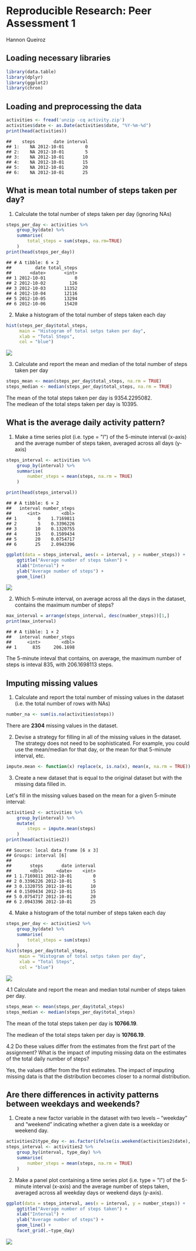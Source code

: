 # Reproducible Research: Peer Assessment 1
Hannon Queiroz  
## Loading necessary libraries

```r
library(data.table)
library(dplyr)
library(ggplot2)
library(chron)
```


## Loading and preprocessing the data

```r
activities <- fread('unzip -cq activity.zip')
activities$date <- as.Date(activities$date, "%Y-%m-%d")
print(head(activities))
```

```
##    steps       date interval
## 1:    NA 2012-10-01        0
## 2:    NA 2012-10-01        5
## 3:    NA 2012-10-01       10
## 4:    NA 2012-10-01       15
## 5:    NA 2012-10-01       20
## 6:    NA 2012-10-01       25
```

## What is mean total number of steps taken per day?
1. Calculate the total number of steps taken per day (ignoring NAs)

```r
steps_per_day <- activities %>%
    group_by(date) %>%
    summarise(
        total_steps = sum(steps, na.rm=TRUE)    
    )
print(head(steps_per_day))
```

```
## # A tibble: 6 × 2
##         date total_steps
##       <date>       <int>
## 1 2012-10-01           0
## 2 2012-10-02         126
## 3 2012-10-03       11352
## 4 2012-10-04       12116
## 5 2012-10-05       13294
## 6 2012-10-06       15420
```

2. Make a histogram of the total number of steps taken each day

```r
hist(steps_per_day$total_steps,
     main = "Histogram of total setps taken per day",
     xlab = "Total Steps",
     col = "blue")
```

![](PA1_template_files/figure-html/unnamed-chunk-4-1.png)<!-- -->

3. Calculate and report the mean and median of the total number of steps taken per day

```r
steps_mean <- mean(steps_per_day$total_steps, na.rm = TRUE)
steps_median <- median(steps_per_day$total_steps, na.rm = TRUE)
```
The mean of the total steps taken per day is 9354.2295082.  
The mediean of the total steps taken per day is 10395.  


## What is the average daily activity pattern?
1. Make a time series plot (i.e. type = "l") of the 5-minute interval (x-axis) and the average number of steps taken, averaged across all days (y-axis)

```r
steps_interval <- activities %>%
    group_by(interval) %>%
    summarise(
        number_steps = mean(steps, na.rm = TRUE)
    )

print(head(steps_interval))
```

```
## # A tibble: 6 × 2
##   interval number_steps
##      <int>        <dbl>
## 1        0    1.7169811
## 2        5    0.3396226
## 3       10    0.1320755
## 4       15    0.1509434
## 5       20    0.0754717
## 6       25    2.0943396
```

```r
ggplot(data = steps_interval, aes(x = interval, y = number_steps)) + 
    ggtitle("Average number of steps taken") +
    xlab("Interval") +
    ylab("Average number of steps") +
    geom_line()
```

![](PA1_template_files/figure-html/unnamed-chunk-6-1.png)<!-- -->


2. Which 5-minute interval, on average across all the days in the dataset, contains the maximum number of steps?

```r
max_interval = arrange(steps_interval, desc(number_steps))[1,]
print(max_interval)
```

```
## # A tibble: 1 × 2
##   interval number_steps
##      <int>        <dbl>
## 1      835     206.1698
```

The 5-minute inteval that contains, on average, the maximum number of steps is inteval 835, with 206.1698113 steps.


## Imputing missing values
1. Calculate and report the total number of missing values in the dataset (i.e. the total number of rows with NAs)

```r
number_na <- sum(is.na(activities$steps))
```
There are **2304** missing values in the dataset.

2. Devise a strategy for filling in all of the missing values in the dataset. The strategy does not need to be sophisticated. For example, you could use the mean/median for that day, or the mean for that 5-minute interval, etc.

```r
impute.mean <- function(x) replace(x, is.na(x), mean(x, na.rm = TRUE))
```

3. Create a new dataset that is equal to the original dataset but with the missing data filled in.  

Let's fill in the missing values based on the mean for a given 5-minute interval:

```r
activities2 <- activities %>%
    group_by(interval) %>%
    mutate(
        steps = impute.mean(steps)
    )
print(head(activities2))
```

```
## Source: local data frame [6 x 3]
## Groups: interval [6]
## 
##       steps       date interval
##       <dbl>     <date>    <int>
## 1 1.7169811 2012-10-01        0
## 2 0.3396226 2012-10-01        5
## 3 0.1320755 2012-10-01       10
## 4 0.1509434 2012-10-01       15
## 5 0.0754717 2012-10-01       20
## 6 2.0943396 2012-10-01       25
```

4. Make a histogram of the total number of steps taken each day  

```r
steps_per_day <- activities2 %>%
    group_by(date) %>%
    summarise(
        total_steps = sum(steps)    
    )
hist(steps_per_day$total_steps,
     main = "Histogram of total setps taken per day",
     xlab = "Total Steps",
     col = "blue")
```

![](PA1_template_files/figure-html/unnamed-chunk-11-1.png)<!-- -->

4.1 Calculate and report the mean and median total number of steps taken per day.

```r
steps_mean <- mean(steps_per_day$total_steps)
steps_median <- median(steps_per_day$total_steps)
```
The mean of the total steps taken per day is **10766.19**.

The mediean of the total steps taken per day is **10766.19**.

4.2 Do these values differ from the estimates from the first part of the assignment? What is the impact of imputing missing data on the estimates of the total daily number of steps?

Yes, the values differ from the first estimates. The impact of imputing missing data is that the distribution becomes closer to a normal distribution.

## Are there differences in activity patterns between weekdays and weekends?
1. Create a new factor variable in the dataset with two levels – “weekday” and “weekend” indicating whether a given date is a weekday or weekend day.

```r
activities2$type_day <- as.factor(ifelse(is.weekend(activities2$date), "Weekend", "Weekday"))
steps_interval <- activities2 %>%
    group_by(interval, type_day) %>%
    summarise(
        number_steps = mean(steps, na.rm = TRUE)
    )
```

2. Make a panel plot containing a time series plot (i.e. type = "l") of the 5-minute interval (x-axis) and the average number of steps taken, averaged across all weekday days or weekend days (y-axis).

```r
ggplot(data = steps_interval, aes(x = interval, y = number_steps)) + 
    ggtitle("Average number of steps taken") +
    xlab("Interval") +
    ylab("Average number of steps") +
    geom_line() +
    facet_grid(.~type_day)
```

![](PA1_template_files/figure-html/unnamed-chunk-14-1.png)<!-- -->



